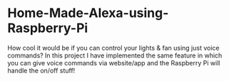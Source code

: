 # Home-Made-Alexa-using-Raspberry-Pi
How cool it would be if you can control your lights &amp; fan using just voice commands? In this project I have implemented the same feature in which you can give voice commands via website/app and the Raspberry Pi will handle the on/off stuff!
